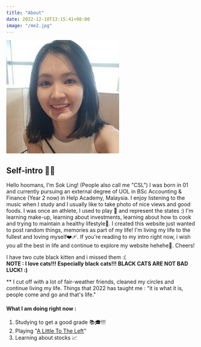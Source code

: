 ```yaml
---
title: "About"
date: 2022-12-18T13:15:41+08:00
image: "/me2.jpg"
---
```


<div class="container p-0">
<div class="row">
<div class="col-3">
    <img src="/me2.jpg" class="w-100"/>
</div>
<div class="col-9">
    <h2>Self-intro 😶‍🌫️</h2>
    <p>
    Hello hoomans, I'm Sok Ling! (People also call me "CSL") I was born in 01 and currently pursuing an external degree of UOL in BSc Accounting & Finance (Year 2 now) in Help Academy, Malaysia. I enjoy listening to the music when I study and I usually like to take photo of nice views and good foods. I was once an athlete, I used to play 🏀 and represent the states :) I'm learning make-up, learning about investments, learning about how to cook and trying to maintain a healthy lifestyle🤪. I created this website just wanted to post random things, memories as part of my life! I'm living my life to the fullest and loving myself❤️‍🩹. If you're reading to my intro right now, i wish you all the best in life and continue to explore my website hehehe💫. Cheers! 
    </p>
</div>
</div>
</div>

I have two cute black kitten and i missed them :(  
**NOTE : I love cats!!! Especially black cats!!! BLACK CATS ARE NOT BAD LUCK! :)**

\*\* I cut off with a lot of fair-weather friends, cleaned my circles and continue living my life. Things that 2022 has taught me : "it is what it is, people come and go and that's life."

#### What I am doing right now :

1. Studying to get a good grade 📚🎓!!!
2. Playing "[A Little To The Left](https://store.steampowered.com/app/1629520/A_Little_to_the_Left/)"
3. Learning about stocks 📈
